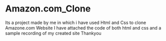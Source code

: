 # Amazon.com_Clone
Its a project made by me in which i have used Html and Css to clone Amazone.com Website
I have attached the code of both html and css and a sample recording of my created site 
Thankyou
